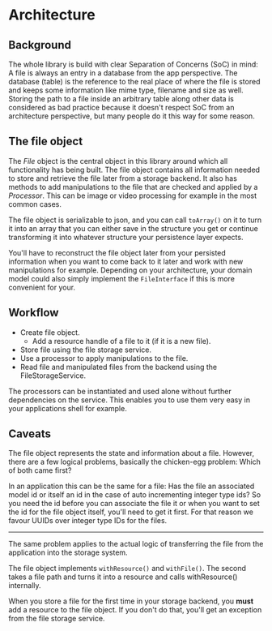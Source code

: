 # Architecture

## Background

The whole library is build with clear Separation of Concerns (SoC) in mind: A file is always an entry in a database from the app perspective. The database (table) is the reference to the real place of where the file is stored and keeps some information like mime type, filename and size as well. Storing the path to a file inside an arbitrary table along other data is considered as bad practice because it doesn't respect SoC from an architecture perspective, but many people do it this way for some reason.

## The file object

The *File* object is the central object in this library around which all functionality has being built. The file object contains all information needed to store and retrieve the file later from a storage backend. It also has methods to add manipulations to the file that are checked and applied by a *Processor*. This can be image or video processing for example in the most common cases.

The file object is serializable to json, and you can call `toArray()` on it to turn it into an array that you can either save in the structure you get or continue transforming it into whatever structure your persistence layer expects.

You'll have to reconstruct the file object later from your persisted information when you want to come back to it later and work with new manipulations for example. Depending on your architecture, your domain model could also simply implement the `FileInterface` if this is more convenient for your.

## Workflow

 * Create file object.
   * Add a resource handle of a file to it (if it is a new file).
 * Store file using the file storage service.
 * Use a processor to apply manipulations to the file.
 * Read file and manipulated files from the backend using the FileStorageService.

The processors can be instantiated and used alone without further dependencies on the service. This enables you to use them very easy in your applications shell for example.

## Caveats

The file object represents the state and information about a file. However, there are a few logical problems, basically the chicken-egg problem: Which of both came first?

In an application this can be the same for a file: Has the file an associated model id or itself an id in the case of auto incrementing integer type ids? So you need the id before you can associate the file it or when you want to set the id for the file object itself, you'll need to get it first. For that reason we favour UUIDs over integer type IDs for the files.

---

The same problem applies to the actual logic of transferring the file from the application into the storage system.

The file object implements `withResource()` and `withFile()`. The second takes a file path and turns it into a resource and calls withResource() internally.

When you store a file for the first time in your storage backend, you **must** add a resource to the file object. If you don't do that, you'll get an exception from the file storage service.
